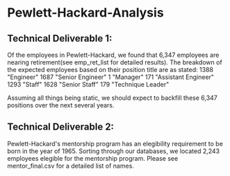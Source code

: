 # Pewlett-Hackard-Analysis
## Technical Deliverable 1:
Of the employees in Pewlett-Hackard, we found that 6,347 employees are nearing retirement(see emp_ret_list for detailed results). The breakdown of the expected employees based on their position title are as stated:
1388	"Engineer"
1687	"Senior Engineer"
1	    "Manager"
171	  "Assistant Engineer"
1293	"Staff"
1628	"Senior Staff"
179	  "Technique Leader"

Assuming all things being static, we should expect to backfill these 6,347 positions over the next several years.

## Technical Deliverable 2:
Pewlett-Hackard's mentorship program has an elegibility requirement to be born in the year of 1965. Sorting through our databases, we located 2,243 employees elegible for the mentorship program. Please see mentor_final.csv for a detailed list of names.
